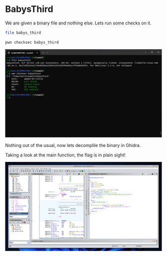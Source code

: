 
# BabysThird
We are given a binary file and nothing else.
Lets run some checks on it.
  
```bash
file babys_third
```
```bash
pwn checksec babys_third
```

![](https://github.com/0xNev/CTF-Writeups/blob/main/csaw23/babysthird/1.png?raw=true)


Nothing out of the usual, now lets decomplile the binary in Ghidra.

Taking a look at the main function, the flag is in plain sight!

![](https://github.com/0xNev/CTF-Writeups/blob/main/csaw23/babysthird/2.png?raw=true)

